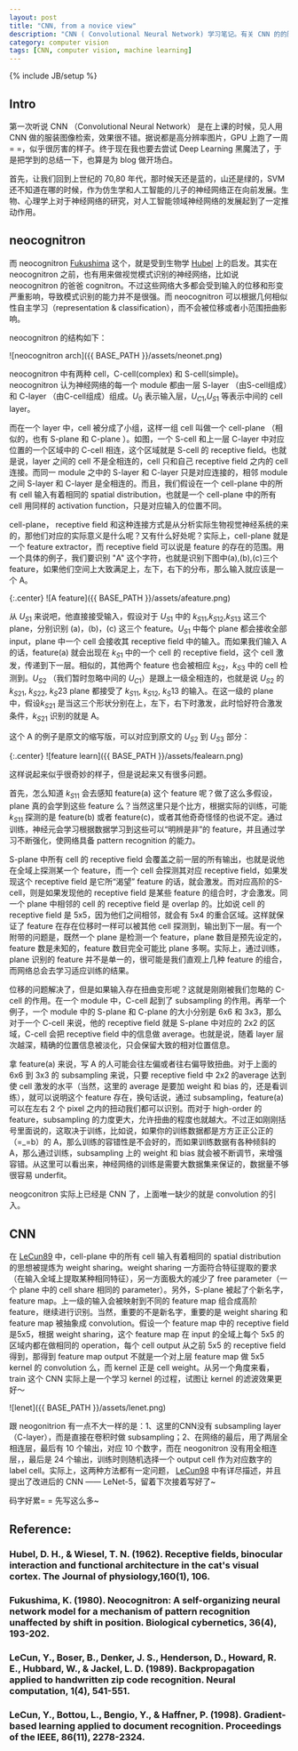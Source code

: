 ```yaml
---
layout: post
title: "CNN, from a novice view"
description: "CNN ( Convolutional Neural Network) 学习笔记。有关 CNN 的的历史，发展。CNN 结构的解析。LeNet-5，neocognitron 等例子。"
category: computer vision
tags: [CNN, computer vision, machine learning]
---
```

{% include JB/setup %}

## Intro
第一次听说 CNN （Convolutional Neural Network） 是在上课的时候，见人用 CNN 做的服装图像检索，效果很不错。据说都是高分辨率图片，GPU 上跑了一周 = =，似乎很厉害的样子。终于现在我也要去尝试 Deep Learning 黑魔法了，于是把学到的总结一下，也算是为 blog 做开场白。

首先，让我们回到上世纪的 70,80 年代，那时候天还是蓝的，山还是绿的，SVM 还不知道在哪的时候，作为仿生学和人工智能的儿子的神经网络正在向前发展。生物、心理学上对于神经网络的研究，对人工智能领域神经网络的发展起到了一定推动作用。


## neocognitron

而 neocognitron [Fukushima](#Fukushima1980) 这个，就是受到生物学 [Hubel](#Hubel) 上的启发。其实在 neocognitron 之前，也有用来做视觉模式识别的神经网络，比如说 neocognitron 的爸爸 cognitron。不过这些网络大多都会受到输入的位移和形变严重影响，导致模式识别的能力并不是很强。而 neocognitron 可以根据几何相似性自主学习（representation & classification），而不会被位移或者小范围扭曲影响。

neocognitron 的结构如下：

![neocognitron arch]({{ BASE_PATH }}/assets/neonet.png)

neocognitron 中有两种 cell，C-cell(complex) 和 S-cell(simple)。neocognitron 认为神经网络的每一个 module 都由一层 S-layer （由S-cell组成）和 C-layer （由C-cell组成）组成。$U_0$ 表示输入层，$U_{C1}$,$U_{S1}$ 等表示中间的 cell layer。

<!--more-->

而在一个 layer 中，cell 被分成了小组，这样一组 cell 叫做一个 cell-plane （相似的，也有 S-plane 和 C-plane ）。如图，一个 S-cell 和上一层 C-layer 中对应位置的一个区域中的 C-cell 相连，这个区域就是 S-cell 的 receptive field。也就是说，layer 之间的 cell 不是全相连的，cell 只和自己 receptive field 之内的 cell 连接。而同一 module 之中的 S-layer 和 C-layer 只是对应连接的，相邻 module 之间 S-layer 和 C-layer 是全相连的。而且，我们假设在一个 cell-plane 中的所有 cell 输入有着相同的 spatial distribution，也就是一个 cell-plane 中的所有 cell 用同样的 activation function，只是对应输入的位置不同。

cell-plane， receptive field 和这种连接方式是从分析实际生物视觉神经系统的来的，那他们对应的实际意义是什么呢？又有什么好处呢？实际上，cell-plane 就是一个 feature extractor，而 receptive field 可以说是 feature 的存在的范围。用一个具体的例子，我们要识别 "A" 这个字符，也就是识别下图中(a),(b),(c)三个 feature，如果他们空间上大致满足上，左下，右下的分布，那么输入就应该是一个 A。

{:.center}
![A feature]({{ BASE_PATH }}/assets/afeature.png)

从 $U_{S1}$ 来说吧，他直接接受输入，假设对于 $U_{S1}$ 中的 $k_{S11}$,$k_{S12}$,$k_{S13}$ 这三个 plane，分别识别 (a)，(b)，(c) 这三个 feature。$U_{S1}$ 中每个 plane 都会接收全部 input，plane 中一个 cell 会接收其 receptive field 中的输入。而如果我们输入 A 的话，feature(a) 就会出现在 $k_{S1}$ 中的一个 cell 的 receptive field，这个 cell 激发，传递到下一层。相似的，其他两个 feature 也会被相应 $k_{S2}$，$k_{S3}$ 中的 cell 检测到。$U_{S2}$ （我们暂时忽略中间的 $U_{C1}$）是跟上一级全相连的，也就是说 $U_{S2}$ 的 $k_{S21}$, $k_{S22}$, ${k_S23}$ plane 都接受了 $k_{S11}$, $k_{S12}$, ${k_S13}$ 的输入。在这一级的 plane 中，假设$k_{S21}$ 是当这三个形状分别在上，左下，右下时激发，此时恰好符合激发条件，$k_{S21}$ 识别的就是 A。

这个 A 的例子是原文的缩写版，可以对应到原文的 $U_{S2}$ 到 $U_{S3}$ 部分：

{:.center}
![feature learn]({{ BASE_PATH }}/assets/fealearn.png)

这样说起来似乎很奇妙的样子，但是说起来又有很多问题。

首先，怎么知道 $k_{S11}$ 会去感知 feature(a) 这个 feature 呢？做了这么多假设，plane 真的会学到这些 feature 么？当然这里只是个比方，根据实际的训练，可能 $k_{S11}$ 探测的是 feature(b) 或者 feature(c)，或者其他奇奇怪怪的也说不定。通过训练，神经元会学习根据数据学习到这些可以“明辨是非”的 feature，并且通过学习不断强化，使网络具备 pattern recognition 的能力。

S-plane 中所有 cell 的 receptive field 会覆盖之前一层的所有输出，也就是说他在全域上探测某一个 feature，而一个 cell 会探测其对应 receptive field，如果发现这个 receptive field 是它所“渴望” feature 的话，就会激发。而对应高阶的S-cell，则是如果发现他的 receptive field 是某些 feature 的组合时，才会激发。同一个 plane 中相邻的 cell 的 receptive field 是 overlap 的。比如说 cell 的 receptive field 是 5x5，因为他们之间相邻，就会有 5x4 的重合区域。这样就保证了 feature 在存在位移时一样可以被其他 cell 探测到，输出到下一层。有一个附带的问题是，既然一个 plane 是检测一个 feature，plane 数目是预先设定的，feature 数是未知的，feature 数目完全可能比 plane 多啊。实际上，通过训练，plane 识别的 feature 并不是单一的，很可能是我们直观上几种 feature 的组合，而网络总会去学习适应训练的结果。

位移的问题解决了，但是如果输入存在扭曲变形呢？这就是刚刚被我们忽略的 C-cell 的作用。在一个 module 中，C-cell 起到了 subsampling 的作用。再举一个例子，一个 module 中的 S-plane 和 C-plane 的大小分别是 6x6 和 3x3，那么对于一个 C-cell 来说，他的 receptive field 就是 S-plane 中对应的 2x2 的区域，C-cell 会把 receptive field 中的信息做 average。也就是说，随着 layer 层次越深，精确的位置信息被淡化，只会保留大致的相对位置信息。

拿 feature(a) 来说，写 A 的人可能会往左偏或者往右偏导致扭曲。对于上面的 6x6 到 3x3 的 subsampling 来说，只要 receptive field 中 2x2 的average 达到使 cell 激发的水平（当然，这里的 average 是要加 weight 和 bias 的，还是看训练），就可以说明这个 feature 存在，换句话说，通过 subsampling，feature(a) 可以在左右 2 个 pixel 之内的扭动我们都可以识别。而对于 high-order 的 feature，subsampling 的力度更大，允许扭曲的程度也就越大。不过正如刚刚括号里面说的，这取决于训练，比如说，如果你的训练数据都是方方正正公正的（=_=b）的 A，那么训练的容错性是不会好的，而如果训练数据有各种倾斜的 A，那么通过训练，subsampling 上的 weight 和 bias 就会被不断调节，来增强容错。从这里可以看出来，神经网络的训练是需要大数据集来保证的，数据量不够很容易 underfit。

neogconitron 实际上已经是 CNN 了，上面唯一缺少的就是 convolution 的引入。

## CNN

在 [LeCun89](#LeCun89) 中，cell-plane 中的所有 cell 输入有着相同的 spatial distribution 的思想被提炼为 weight sharing。weight sharing 一方面符合特征提取的要求（在输入全域上提取某种相同特征），另一方面极大的减少了 free parameter（一个 plane 中的 cell share 相同的 parameter）。另外，S-plane 被起了个新名字，feature map。上一级的输入会被映射到不同的 feature map 组合成高阶 feature，继续进行识别。当然，重要的不是新名字，重要的是 weight sharing 和 feature map 被抽象成 convolution。假设一个 feature map 中的 receptive field 是5x5，根据 weight sharing，这个 feature map 在 input 的全域上每个 5x5 的区域内都在做相同的 operation，每个 cell output 从之前 5x5 的 receptive field 得到，那得到 feature map output 不就是一个对上层 feature map 做 5x5 kernel 的 convolution 么，而 kernel 正是 cell weight。从另一个角度来看，train 这个 CNN 实际上是一个学习 kernel 的过程，试图让 kernel 的滤波效果更好～

![lenet]({{ BASE_PATH }}/assets/lenet.png)

跟 neogonitrion 有一点不大一样的是：1、这里的CNN没有 subsampling layer（C-layer），而是直接在卷积时做 subsampling；2、在网络的最后，用了两层全相连层，最后有 10 个输出，对应 10 个数字，而在 neogonitron 没有用全相连层，，最后是 24 个输出，训练时则随机选择一个 output cell 作为对应数字的 label cell。实际上，这两种方法都有一定问题， [LeCun98](#LeCun98) 中有详尽描述，并且提出了改进后的 CNN —— LeNet-5，留着下次接着写好了~

码字好累= = 先写这么多~ 

## Reference:
### <a name="Hubel"></a> Hubel, D. H., & Wiesel, T. N. (1962). Receptive fields, binocular interaction and functional architecture in the cat's visual cortex. The Journal of physiology,160(1), 106.
### <a name="Fukushima80"></a> Fukushima, K. (1980). Neocognitron: A self-organizing neural network model for a mechanism of pattern recognition unaffected by shift in position. Biological cybernetics, 36(4), 193-202.
### <a name="LeCun89"></a> LeCun, Y., Boser, B., Denker, J. S., Henderson, D., Howard, R. E., Hubbard, W., & Jackel, L. D. (1989). Backpropagation applied to handwritten zip code recognition. Neural computation, 1(4), 541-551.
### <a name="LeCun98"></a> LeCun, Y., Bottou, L., Bengio, Y., & Haffner, P. (1998). Gradient-based learning applied to document recognition. Proceedings of the IEEE, 86(11), 2278-2324.